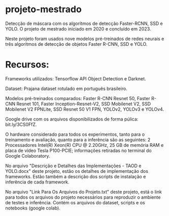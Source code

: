 # projeto-mestrado
Detecção de máscara com os algoritmos de detecção Faster-RCNN, SSD e YOLO. O projeto de mestrado iniciado em 2020 e concluído em 2023.

Neste projeto foram usados nove modelos pré-treinados de redes neurais e três algoritmos de detecção de objetos Faster R-CNN, SSD e YOLO.

# Recursos:
Frameworks utilizados: Tensorflow API Object Detection e Darknet.

Dataset: Prajana dataset rotulado em português brasileiro.

Modelos pré-treinados comparados: Faster R-CNN Resnet 50, Faster R-CNN Resnet 101, Faster Inception-Resnet-V2, SSD Mobilenet V2, SSD Mobilenet V2 FPNLite, SSD Resnet 50 V1 FPN, YOLOv2, YOLOv3 e YOLOv4.

Google drive com os arquivos disponibilizados de forma púlica: bit.ly/3CS0FfZ.


O hardware considerado para todos os experimentos, tanto para o treinamento e avaliação, quanto para a inferência são as seguintes: 2 Processadores Intel(R) Xeon(R) CPU @ 2.20GHz, 25 GB de memória RAM e placa de vídeo Tesla P100-PCIE; informações retiradas no terminal do Google Colaboratory.

No arquivo "Descrição e Detalhes das Implementações - TAOD e YOLO.docx" deste projeto, estão os detalhes de implementação dos frameworks. Estão também a descrição dos scripts de instalação e inferência de cada framework.

No arquivo "Link Para Os Arquivos do Projeto.txt" deste projeto, está o link para todos os arquivos do projeto necessários para reproduzir o ambiente de testes e inferência. Contém os arquivos do dataset, scripts e os notebooks (google colab).








